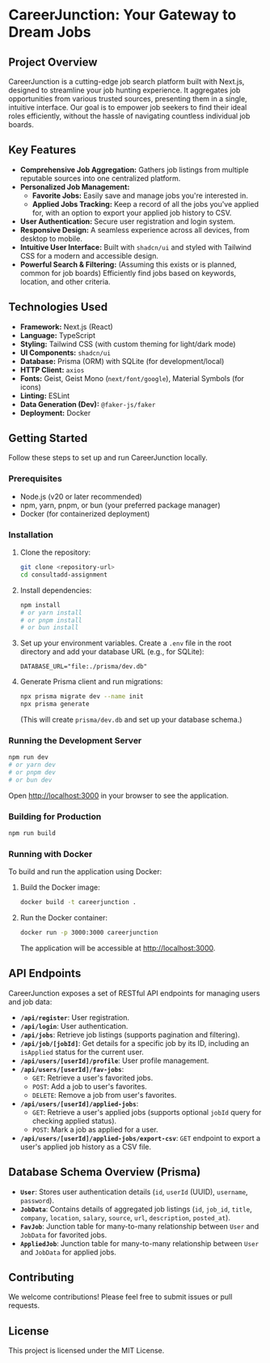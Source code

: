 # CareerJunction: Your Gateway to Dream Jobs

## Project Overview

CareerJunction is a cutting-edge job search platform built with Next.js, designed to streamline your job hunting experience. It aggregates job opportunities from various trusted sources, presenting them in a single, intuitive interface. Our goal is to empower job seekers to find their ideal roles efficiently, without the hassle of navigating countless individual job boards.

## Key Features

*   **Comprehensive Job Aggregation:** Gathers job listings from multiple reputable sources into one centralized platform.
*   **Personalized Job Management:**
    *   **Favorite Jobs:** Easily save and manage jobs you're interested in.
    *   **Applied Jobs Tracking:** Keep a record of all the jobs you've applied for, with an option to export your applied job history to CSV.
*   **User Authentication:** Secure user registration and login system.
*   **Responsive Design:** A seamless experience across all devices, from desktop to mobile.
*   **Intuitive User Interface:** Built with `shadcn/ui` and styled with Tailwind CSS for a modern and accessible design.
*   **Powerful Search & Filtering:** (Assuming this exists or is planned, common for job boards) Efficiently find jobs based on keywords, location, and other criteria.

## Technologies Used

*   **Framework:** Next.js (React)
*   **Language:** TypeScript
*   **Styling:** Tailwind CSS (with custom theming for light/dark mode)
*   **UI Components:** `shadcn/ui`
*   **Database:** Prisma (ORM) with SQLite (for development/local)
*   **HTTP Client:** `axios`
*   **Fonts:** Geist, Geist Mono (`next/font/google`), Material Symbols (for icons)
*   **Linting:** ESLint
*   **Data Generation (Dev):** `@faker-js/faker`
*   **Deployment:** Docker

## Getting Started

Follow these steps to set up and run CareerJunction locally.

### Prerequisites

*   Node.js (v20 or later recommended)
*   npm, yarn, pnpm, or bun (your preferred package manager)
*   Docker (for containerized deployment)

### Installation

1.  Clone the repository:
    ```bash
    git clone <repository-url>
    cd consultadd-assignment
    ```
2.  Install dependencies:
    ```bash
    npm install
    # or yarn install
    # or pnpm install
    # or bun install
    ```
3.  Set up your environment variables. Create a `.env` file in the root directory and add your database URL (e.g., for SQLite):
    ```
    DATABASE_URL="file:./prisma/dev.db"
    ```
4.  Generate Prisma client and run migrations:
    ```bash
    npx prisma migrate dev --name init
    npx prisma generate
    ```
    (This will create `prisma/dev.db` and set up your database schema.)

### Running the Development Server

```bash
npm run dev
# or yarn dev
# or pnpm dev
# or bun dev
```
Open [http://localhost:3000](http://localhost:3000) in your browser to see the application.

### Building for Production

```bash
npm run build
```

### Running with Docker

To build and run the application using Docker:

1.  Build the Docker image:
    ```bash
    docker build -t careerjunction .
    ```
2.  Run the Docker container:
    ```bash
    docker run -p 3000:3000 careerjunction
    ```
    The application will be accessible at [http://localhost:3000](http://localhost:3000).

## API Endpoints

CareerJunction exposes a set of RESTful API endpoints for managing users and job data:

*   **`/api/register`**: User registration.
*   **`/api/login`**: User authentication.
*   **`/api/jobs`**: Retrieve job listings (supports pagination and filtering).
*   **`/api/job/[jobId]`**: Get details for a specific job by its ID, including an `isApplied` status for the current user.
*   **`/api/users/[userId]/profile`**: User profile management.
*   **`/api/users/[userId]/fav-jobs`**:
    *   `GET`: Retrieve a user's favorited jobs.
    *   `POST`: Add a job to user's favorites.
    *   `DELETE`: Remove a job from user's favorites.
*   **`/api/users/[userId]/applied-jobs`**:
    *   `GET`: Retrieve a user's applied jobs (supports optional `jobId` query for checking applied status).
    *   `POST`: Mark a job as applied for a user.
*   **`/api/users/[userId]/applied-jobs/export-csv`**: `GET` endpoint to export a user's applied job history as a CSV file.

## Database Schema Overview (Prisma)

*   **`User`**: Stores user authentication details (`id`, `userId` (UUID), `username`, `password`).
*   **`JobData`**: Contains details of aggregated job listings (`id`, `job_id`, `title`, `company`, `location`, `salary`, `source`, `url`, `description`, `posted_at`).
*   **`FavJob`**: Junction table for many-to-many relationship between `User` and `JobData` for favorited jobs.
*   **`AppliedJob`**: Junction table for many-to-many relationship between `User` and `JobData` for applied jobs.

## Contributing

We welcome contributions! Please feel free to submit issues or pull requests.

## License

This project is licensed under the MIT License.
